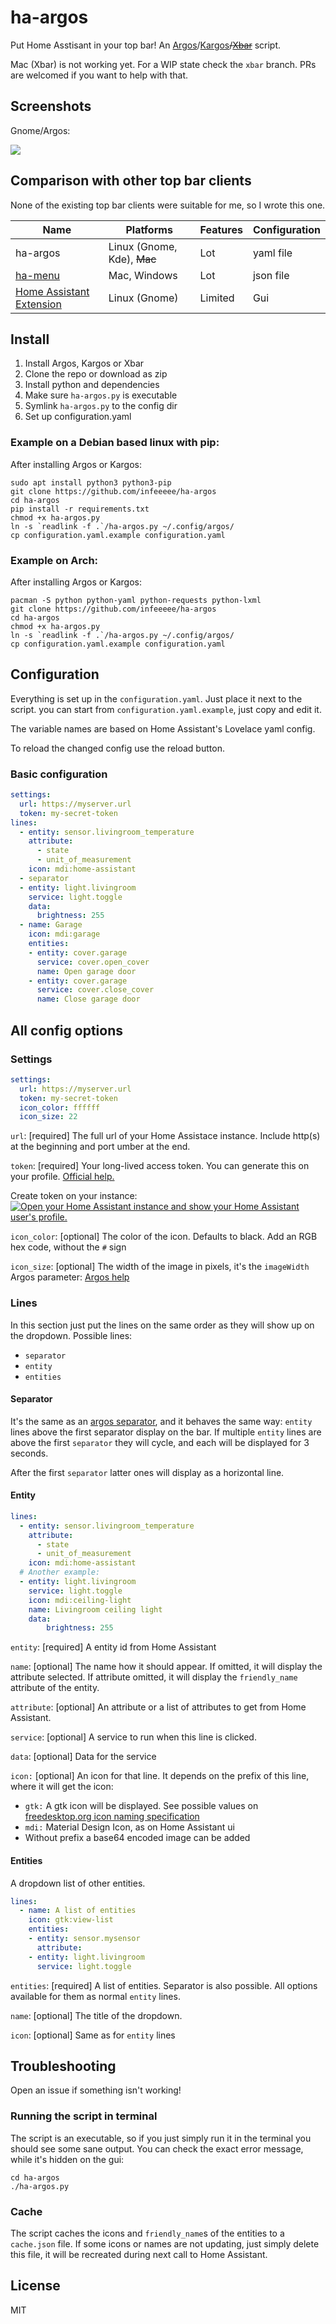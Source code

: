 # ha-argos

Put Home Asstisant in your top bar! An [Argos](https://github.com/p-e-w/argos)/[Kargos](https://github.com/lipido/kargos)~~/[Xbar](https://github.com/matryer/xbar)~~ script.

Mac (Xbar) is not working yet. For a WIP state check the `xbar` branch. PRs are welcomed if you want to help with that.

## Screenshots

Gnome/Argos:

![](images/Screenshot%20from%202022-05-09%2023-54-36.png)

## Comparison with other top bar clients

None of the existing top bar clients were suitable for me, so I wrote this one.

| Name                                                                                              | Platforms               | Features | Configuration |
| ------------------------------------------------------------------------------------------------- | ----------------------- | -------- | ------------- |
| ha-argos                                                                                          | Linux (Gnome, Kde), ~~Mac~~ | Lot      | yaml file     |
| [ha-menu](https://github.com/addyire/ha-menu)                                                     | Mac, Windows            | Lot      | json file     |
| [Home Assistant Extension](https://extensions.gnome.org/extension/4170/home-assistant-extension/) | Linux (Gnome)           | Limited  | Gui           |

## Install

1. Install Argos, Kargos or Xbar
2. Clone the repo or download as zip
3. Install python and dependencies
4. Make sure `ha-argos.py` is executable
5. Symlink `ha-argos.py` to the config dir
6. Set up configuration.yaml

### Example on a Debian based linux with pip:

After installing Argos or Kargos:

```shell
sudo apt install python3 python3-pip
git clone https://github.com/infeeeee/ha-argos
cd ha-argos
pip install -r requirements.txt
chmod +x ha-argos.py
ln -s `readlink -f .`/ha-argos.py ~/.config/argos/
cp configuration.yaml.example configuration.yaml
```

### Example on Arch:

After installing Argos or Kargos:

```shell
pacman -S python python-yaml python-requests python-lxml
git clone https://github.com/infeeeee/ha-argos
cd ha-argos
chmod +x ha-argos.py
ln -s `readlink -f .`/ha-argos.py ~/.config/argos/
cp configuration.yaml.example configuration.yaml
```

## Configuration

Everything is set up in the `configuration.yaml`. Just place it next to the script. you can start from `configuration.yaml.example`, just copy and edit it. 

The variable names are based on Home Assistant's Lovelace yaml config.

To reload the changed config use the reload button.

### Basic configuration

```yaml
settings:
  url: https://myserver.url
  token: my-secret-token
lines:
  - entity: sensor.livingroom_temperature
    attribute:
      - state
      - unit_of_measurement
    icon: mdi:home-assistant
  - separator
  - entity: light.livingroom
    service: light.toggle
    data: 
      brightness: 255
  - name: Garage
    icon: mdi:garage
    entities:
    - entity: cover.garage
      service: cover.open_cover
      name: Open garage door
    - entity: cover.garage
      service: cover.close_cover
      name: Close garage door
```

## All config options

### Settings

```yaml
settings:
  url: https://myserver.url
  token: my-secret-token
  icon_color: ffffff
  icon_size: 22
```

`url`: [required] The full url of your Home Assistace instance. Include http(s) at the beginning and port umber at the end.

`token`: [required] Your long-lived access token. You can generate this on your profile. [Official help.](https://www.home-assistant.io/docs/authentication/#your-account-profile)

Create token on your instance: [![Open your Home Assistant instance and show your Home Assistant user's profile.](https://my.home-assistant.io/badges/profile.svg)](https://my.home-assistant.io/redirect/profile/)

`icon_color`: [optional] The color of the icon. Defaults to black. Add an RGB hex code, without the `#` sign

`icon_size`: [optional] The width of the image in pixels, it's the `imageWidth` Argos parameter: [Argos help](https://github.com/p-e-w/argos#line-attributes)

### Lines

In this section just put the lines on the same order as they will show up on the dropdown. Possible lines:
- `separator`
- `entity`
- `entities`

#### Separator

It's the same as an [argos separator](https://github.com/p-e-w/argos#rendering), and it behaves the same way: `entity` lines above the first separator display on the bar. If multiple `entity` lines are above the first `separator` they will cycle, and each will be displayed for 3 seconds.

After the first `separator` latter ones will display as a horizontal line.

#### Entity

```yaml
lines:
  - entity: sensor.livingroom_temperature
    attribute:
      - state
      - unit_of_measurement
    icon: mdi:home-assistant
  # Another example:
  - entity: light.livingroom
    service: light.toggle
    icon: mdi:ceiling-light
    name: Livingroom ceiling light
    data:
        brightness: 255
```

`entity`: [required] A entity id from Home Assistant

`name`: [optional] The name how it should appear. If omitted, it will display the attribute selected. If attribute omitted, it will display the `friendly_name` attribute of the entity.

`attribute`: [optional] An attribute or a list of attributes to get from Home Assistant.

`service`: [optional] A service to run when this line is clicked.

`data`: [optional] Data for the service

`icon:` [optional] An icon for that line. It depends on the prefix of this line, where it will get the icon:

- `gtk:` A gtk icon will be displayed. See possible values on [freedesktop.org icon naming specification](https://specifications.freedesktop.org/icon-naming-spec/icon-naming-spec-latest.html)
- `mdi:` Material Design Icon, as on Home Assistant ui
- Without prefix a base64 encoded image can be added

#### Entities

A dropdown list of other entities.

```yaml
lines:
  - name: A list of entities
    icon: gtk:view-list
    entities:
    - entity: sensor.mysensor
      attribute: 
    - entity: light.livingroom
      service: light.toggle
```

`entities`: [required] A list of entities. Separator is also possible. All options available for them as normal `entity` lines.

`name`: [optional] The title of the dropdown. 

`icon`: [optional] Same as for `entity` lines

## Troubleshooting

Open an issue if something isn't working!

### Running the script in terminal

The script is an executable, so if you just simply run it in the terminal you should see some sane output. You can check the exact error message, while it's hidden on the gui:

```shell
cd ha-argos
./ha-argos.py
```

### Cache

The script caches the icons and `friendly_name`s of the entities to a `cache.json` file. If some icons or names are not updating, just simply delete this file, it will be recreated during next call to Home Assistant.


## License

MIT
